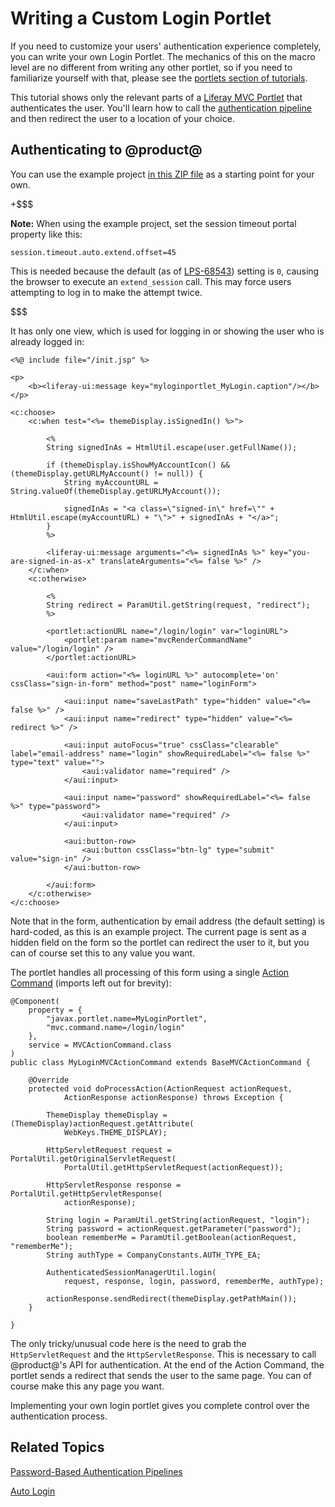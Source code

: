 # Writing a Custom Login Portlet [](id=writing-a-custom-login-portlet)

If you need to customize your users' authentication experience completely, you
can write your own Login Portlet. The mechanics of this on the macro level are
no different from writing any other portlet, so if you need to familiarize
yourself with that, please see the 
[portlets section of tutorials](/develop/tutorials/-/knowledge_base/7-0/portlets). 

This tutorial shows only the relevant parts of a 
[Liferay MVC
Portlet](/develop/tutorials/-/knowledge_base/7-0/liferay-mvc-portlet) that
authenticates the user. You'll learn how to call the 
[authentication pipeline](/develop/tutorials/-/knowledge_base/7-0/authentication-pipelines) 
and then redirect the user to a location of your choice. 

## Authenticating to @product@ [](id=authenticating-to-product)

You can use the example project 
[in this ZIP file](https://dev.liferay.com/documents/10184/656312/MyCustomLoginPortlet.zip) 
as a starting point for your own. 

+$$$

**Note:** When using the example project, set the session timeout portal
property like this: 

    session.timeout.auto.extend.offset=45

This is needed because the default (as of 
[LPS-68543](https://issues.liferay.com/browse/LPS-68543)) setting is `0`,
causing the browser to execute an `extend_session` call. This may force users
attempting to log in to make the attempt twice. 

$$$

It has only one view, which is used for logging in or showing the user who is
already logged in: 

    <%@ include file="/init.jsp" %>

    <p>
        <b><liferay-ui:message key="myloginportlet_MyLogin.caption"/></b>
    </p>

    <c:choose>
        <c:when test="<%= themeDisplay.isSignedIn() %>">

            <%
            String signedInAs = HtmlUtil.escape(user.getFullName());

            if (themeDisplay.isShowMyAccountIcon() && (themeDisplay.getURLMyAccount() != null)) {
                String myAccountURL = String.valueOf(themeDisplay.getURLMyAccount());

                signedInAs = "<a class=\"signed-in\" href=\"" + HtmlUtil.escape(myAccountURL) + "\">" + signedInAs + "</a>";
            }
            %>

            <liferay-ui:message arguments="<%= signedInAs %>" key="you-are-signed-in-as-x" translateArguments="<%= false %>" />
        </c:when>
        <c:otherwise>
        
            <%
            String redirect = ParamUtil.getString(request, "redirect");
            %>
        
            <portlet:actionURL name="/login/login" var="loginURL">
                <portlet:param name="mvcRenderCommandName" value="/login/login" />
            </portlet:actionURL>
            
            <aui:form action="<%= loginURL %>" autocomplete='on' cssClass="sign-in-form" method="post" name="loginForm">
            
                <aui:input name="saveLastPath" type="hidden" value="<%= false %>" />
                <aui:input name="redirect" type="hidden" value="<%= redirect %>" />
                        
                <aui:input autoFocus="true" cssClass="clearable" label="email-address" name="login" showRequiredLabel="<%= false %>" type="text" value="">
                    <aui:validator name="required" />
                </aui:input>

                <aui:input name="password" showRequiredLabel="<%= false %>" type="password">
                    <aui:validator name="required" />
                </aui:input>
                
                <aui:button-row>
                    <aui:button cssClass="btn-lg" type="submit" value="sign-in" />
                </aui:button-row>
                    
            </aui:form>
        </c:otherwise>
    </c:choose>

Note that in the form, authentication by email address (the default setting) is
hard-coded, as this is an example project. The current page is sent as a hidden
field on the form so the portlet can redirect the user to it, but you can of
course set this to any value you want. 

The portlet handles all processing of this form using a single 
[Action Command](/develop/tutorials/-/knowledge_base/7-0/mvc-action-command) 
(imports left out for brevity): 

    @Component(
        property = {
            "javax.portlet.name=MyLoginPortlet",
            "mvc.command.name=/login/login"
        },
        service = MVCActionCommand.class
    )
    public class MyLoginMVCActionCommand extends BaseMVCActionCommand {

        @Override
        protected void doProcessAction(ActionRequest actionRequest,
                ActionResponse actionResponse) throws Exception {

            ThemeDisplay themeDisplay = (ThemeDisplay)actionRequest.getAttribute(
                WebKeys.THEME_DISPLAY);
            
            HttpServletRequest request = PortalUtil.getOriginalServletRequest(
                PortalUtil.getHttpServletRequest(actionRequest));
            
            HttpServletResponse response = PortalUtil.getHttpServletResponse(
                actionResponse);

            String login = ParamUtil.getString(actionRequest, "login");
            String password = actionRequest.getParameter("password");
            boolean rememberMe = ParamUtil.getBoolean(actionRequest, "rememberMe");
            String authType = CompanyConstants.AUTH_TYPE_EA;
            
            AuthenticatedSessionManagerUtil.login(
                request, response, login, password, rememberMe, authType);
            
            actionResponse.sendRedirect(themeDisplay.getPathMain());
        }

    }

The only tricky/unusual code here is the need to grab the `HttpServletRequest` 
and the `HttpServletResponse`. This is necessary to call @product@'s API for 
authentication. At the end of the Action Command, the portlet sends a redirect 
that sends the user to the same page. You can of course make this any page you 
want. 

Implementing your own login portlet gives you complete control over the
authentication process. 

## Related Topics [](id=related-topics)

[Password-Based Authentication Pipelines](/develop/tutorials/-/knowledge_base/7-0/password-based-authentication-pipelines)

[Auto Login](/develop/tutorials/-/knowledge_base/7-0/auto-login)
